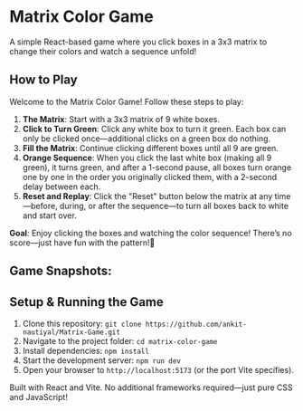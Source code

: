 # Matrix Color Game

A simple React-based game where you click boxes in a 3x3 matrix to change their colors and watch a sequence unfold!

## How to Play

Welcome to the Matrix Color Game! Follow these steps to play:

1. **The Matrix**: Start with a 3x3 matrix of 9 white boxes.
2. **Click to Turn Green**: Click any white box to turn it green. Each box can only be clicked once—additional clicks on a green box do nothing.
3. **Fill the Matrix**: Continue clicking different boxes until all 9 are green.
4. **Orange Sequence**: When you click the last white box (making all 9 green), it turns green, and after a 1-second pause, all boxes turn orange one by one in the order you originally clicked them, with a 2-second delay between each.
5. **Reset and Replay**: Click the "Reset" button below the matrix at any time—before, during, or after the sequence—to turn all boxes back to white and start over.

**Goal**: Enjoy clicking the boxes and watching the color sequence! There’s no score—just have fun with the pattern!🙂

## Game Snapshots:

## Setup & Running the Game

1. Clone this repository: `git clone https://github.com/ankit-nautiyal/Matrix-Game.git`
2. Navigate to the project folder: `cd matrix-color-game`
3. Install dependencies: `npm install`
4. Start the development server: `npm run dev`
5. Open your browser to `http://localhost:5173` (or the port Vite specifies).

Built with React and Vite. No additional frameworks required—just pure CSS and JavaScript!
